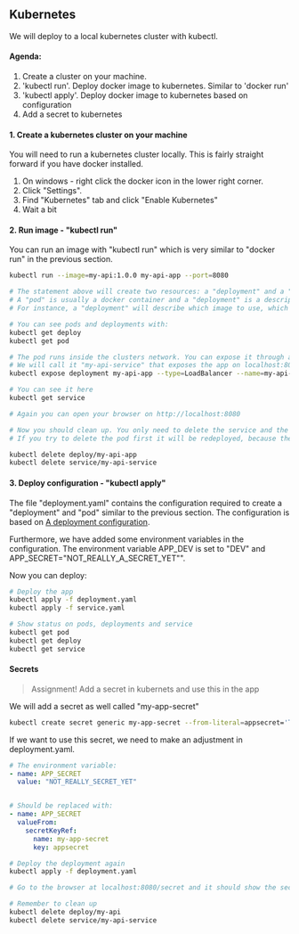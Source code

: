 ## Kubernetes
We will deploy to a local kubernetes cluster with kubectl. 

#### Agenda: 
1. Create a cluster on your machine.
2. 'kubectl run'. Deploy docker image to kubernetes. Similar to 'docker run'
3. 'kubectl apply'. Deploy docker image to kubernetes based on configuration
4. Add a secret to kubernetes


#### 1. Create a kubernetes cluster on your machine 
You will need to run a kubernetes cluster locally. This is fairly straight forward if you have docker installed.
 1. On windows - right click the docker icon in the lower right corner. 
 2. Click "Settings". 
 3. Find "Kubernetes" tab and click "Enable Kubernetes"
 4. Wait a bit

#### 2. Run image - "kubectl run"
You can run an image with "kubectl run" which is very similar to "docker run" in the previous section.

```bash
kubectl run --image=my-api:1.0.0 my-api-app --port=8080

# The statement above will create two resources: a "deployment" and a "pod". 
# A "pod" is usually a docker container and a "deployment" is a description of the desired state after a deploy.
# For instance, a "deployment" will describe which image to use, which ports to expose and how many instances of an app

# You can see pods and deployments with:
kubectl get deploy
kubectl get pod

# The pod runs inside the clusters network. You can expose it through a service. 
# We will call it "my-api-service" that exposes the app on localhost:8080.
kubectl expose deployment my-api-app --type=LoadBalancer --name=my-api-service --port=8080

# You can see it here
kubectl get service

# Again you can open your browser on http://localhost:8080

# Now you should clean up. You only need to delete the service and the "deployment", and not the pod 
# If you try to delete the pod first it will be redeployed, because the "deployment" expects a running pod.

kubectl delete deploy/my-api-app
kubectl delete service/my-api-service
```
 
#### 3. Deploy configuration - "kubectl apply"
The file "deployment.yaml" contains the configuration required to create a "deployment" and "pod" similar to the previous section. The configuration is based on [A deployment configuration](https://kubernetes.io/docs/concepts/workloads/controllers/deployment/#creating-a-deployment).

Furthermore, we have added some environment variables in the configuration. The environment variable APP_DEV is set to "DEV" and APP_SECRET="NOT_REALLY_A_SECRET_YET"".

Now you can deploy:
```bash
# Deploy the app
kubectl apply -f deployment.yaml
kubectl apply -f service.yaml

# Show status on pods, deployments and service
kubectl get pod
kubectl get deploy
kubectl get service

```   

#### Secrets

> Assignment! Add a secret in kubernets and use this in the app

We will add a secret as well called "my-app-secret"
```bash
kubectl create secret generic my-app-secret --from-literal=appsecret='This is a very secret message'
```

If we want to use this secret, we need to make an adjustment in deployment.yaml.

```yaml
# The environment variable:
- name: APP_SECRET
  value: "NOT_REALLY_SECRET_YET"


# Should be replaced with:
- name: APP_SECRET
  valueFrom:
    secretKeyRef:
      name: my-app-secret
      key: appsecret
``` 


```bash
# Deploy the deployment again
kubectl apply -f deployment.yaml

# Go to the browser at localhost:8080/secret and it should show the secret

# Remember to clean up
kubectl delete deploy/my-api
kubectl delete service/my-api-service
```   
